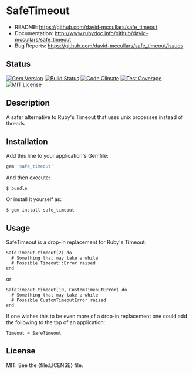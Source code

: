 # SafeTimeout

* README:         https://github.com/david-mccullars/safe_timeout
* Documentation:  http://www.rubydoc.info/github/david-mccullars/safe_timeout
* Bug Reports:    https://github.com/david-mccullars/safe_timeout/issues


## Status

[![Gem Version](https://badge.fury.io/rb/safe_timeout.svg)](https://badge.fury.io/rb/safe_timeout)
[![Build Status](https://github.com/david-mccullars/safe_timeout/workflows/CI/badge.svg)](https://github.com/david-mccullars/safe_timeout/actions?workflow=CI)
[![Code Climate](https://codeclimate.com/github/david-mccullars/safe_timeout/badges/gpa.svg)](https://codeclimate.com/github/david-mccullars/safe_timeout)
[![Test Coverage](https://codeclimate.com/github/david-mccullars/safe_timeout/badges/coverage.svg)](https://codeclimate.com/github/david-mccullars/safe_timeout/coverage)
[![MIT License](https://img.shields.io/badge/License-MIT-blue.svg)](LICENSE)


## Description

A safer alternative to Ruby's Timeout that uses unix processes instead of threads


## Installation

Add this line to your application's Gemfile:

```ruby
gem 'safe_timeout'
```

And then execute:

    $ bundle

Or install it yourself as:

    $ gem install safe_timeout

## Usage

SafeTimeout is a drop-in replacement for Ruby's Timeout.

    SafeTimeout.timeout(2) do
      # Something that may take a while
      # Possible Timeout::Error raised
    end

or

    SafeTimeout.timeout(10, CustomTimeoutError) do
      # Something that may take a while
      # Possible CustomTimeoutError raised
    end

If one wishes this to be even more of a drop-in replacement one
could add the following to the top of an application:

    Timeout = SafeTimeout


## License

MIT. See the {file:LICENSE} file.
